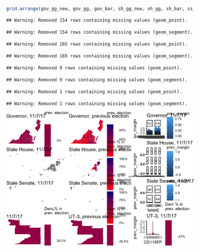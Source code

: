 ``` r
grid.arrange(gov_gg_new, gov_gg, gov_bar, sh_gg_new, sh_gg, sh_bar, ss_gg_new, ss_gg, ss_bar, house_gg_new, house_gg, house_bar, ncol = 3)
```

    ## Warning: Removed 154 rows containing missing values (geom_point).

    ## Warning: Removed 154 rows containing missing values (geom_segment).

    ## Warning: Removed 165 rows containing missing values (geom_point).

    ## Warning: Removed 165 rows containing missing values (geom_segment).

    ## Warning: Removed 9 rows containing missing values (geom_point).

    ## Warning: Removed 9 rows containing missing values (geom_segment).

    ## Warning: Removed 1 rows containing missing values (geom_point).

    ## Warning: Removed 1 rows containing missing values (geom_segment).

![](r_election_tracker_files/figure-markdown_github/plots-1.png)
